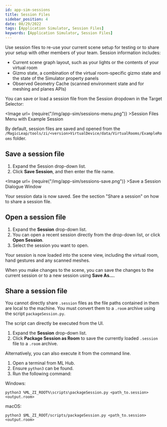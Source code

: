 ```yaml
---
id: app-sim-sessions
title: Session Files
sidebar_position: 4
date: 08/29/2022
tags: [Application Simulator, Session Files]
keywords: [Application Simulator, Session Files]
---
```



Use session files to re-use your current scene setup for testing or to share your setup with other members of your team. Session information includes:

- Current scene graph layout, such as your lights or the contents of your virtual room
- Gizmo state, a combination of the virtual room-specific gizmo state and the state of the Simulator property panels
- Observed Geometry Cache (scanned environment state and for meshing and planes APIs)

You can save or load a session file from the Session dropdown in the Target Selector:

<Image url= {require("/img/app-sim/sessions-menu.png")} >Session Files Menu with Example Session</Image>

By default, session files are saved and opened from the `/MagicLeap/tools/zi/<version>VirtualDevice/data/VirtualRooms/ExampleRooms` folder.

## Save a session file

1. Expand the Session drop-down list.
2. Click **Save Session**, and then enter the file name.

<Image url= {require("/img/app-sim/sessions-save.png")} >Save a Session Dialogue Window</Image>

Your session data is now saved. See the section "Share a session" on how to share a session file.

## Open a session file

1. Expand the **Session** drop-down list.
2. You can open a recent session directly from the drop-down list, or click **Open Session**.
3. Select the session you want to open.

Your session is now loaded into the scene view, including the virtual room, hand gestures and any scanned meshes.

When you make changes to the scene, you can save the changes to the current session or to a new session using **Save As...**.

## Share a session file

You cannot directly share `.session` files as the file paths contained in them are local to the machine. You must convert them to a `.room` archive using the script `packageSession.py`.

The script can directly be executed from the UI.

1. Expand the **Session** drop-down list.
2. Click **Package Session as Room** to save the currently loaded `.session` file to a `.room` archive.

Alternatively, you can also execute it from the command line.

1. Open a terminal from ML Hub.
2. Ensure `python3` can be found.
3. Run the following command:

Windows:

```shell
python3 %ML_ZI_ROOT%\scripts\packageSession.py <path_to.session> <output.room>
```
macOS:

```shell
python3 $ML_ZI_ROOT/scripts/packageSession.py <path_to.session> <output.room>
```


